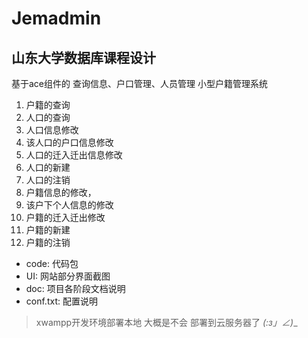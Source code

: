 # Jemadmin
##  山东大学数据库课程设计
基于ace组件的 查询信息、户口管理、人员管理 小型户籍管理系统

1. 户籍的查询
2. 人口的查询
3. 人口信息修改
4. 该人口的户口信息修改
5. 人口的迁入迁出信息修改
6. 人口的新建
7. 人口的注销
8. 户籍信息的修改，
9. 该户下个人信息的修改
10. 户籍的迁入迁出修改
11. 户籍的新建
12. 户籍的注销

* code: 代码包
* UI: 网站部分界面截图
* doc: 项目各阶段文档说明
* conf.txt: 配置说明

>xwampp开发环境部署本地 大概是不会 部署到云服务器了 _(:з」∠)__
